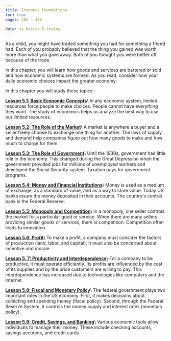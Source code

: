 ```yaml
---
title: Economic Foundations
toc: true
pages: 182 - 241
  
data: ss_basics-5-review
---
```

As a child, you might have traded something you had for something a friend had. Each of you probably believed that the thing you gained was worth more than what you gave away. Both of you thought you were better off because of the trade.

In this chapter, you will learn how goods and services are bartered or sold and how economic systems are formed. As you read, consider how your daily economic choices impact the greater economy.

In this chapter you will study these topics:

**[Lesson 5.1: Basic Economic Concepts](lesson-5.1)**\\
In any economic system, limited resources force people to make choices. People cannot have everything they want. The study of economics helps us analyze the best way to use our limited resources.

**[Lesson 5.2: The Role of the Market](lesson-5.2)**\\
A market is anywhere a buyer and a seller freely choose to exchange one thing for another. The laws of supply and demand help companies figure out how many goods to make and how much to charge for them.

**[Lesson 5.3: The Role of Government](lesson-5.3)**\\
Until the 1930s, government had little role in the economy. This changed during the Great Depression when the government provided jobs for millions of unemployed workers and developed the Social Security system. Taxation pays for government programs.

**[Lesson 5.4: Money and Financial Institutions](lesson-5.4)**\\
Money is used as a medium of exchange, as a standard of value, and as a way to store value. Today US banks insure the money deposited in their accounts. The country's central bank is the Federal Reserve.

**[Lesson 5.5: Monopoly and Competition](lesson-5.5)**\\
In a monopoly, one seller controls the market for a particular good or service. When there are many sellers providing similar goods or services, there is competition. Competition often leads to innovation.

**[Lesson 5.6: Profit](lesson-5.6)**\\
To make a profit, a company must consider the factors of production (land, labor, and capital). It must also be concerned about incentive and morale.

**[Lesson 5. 7: Productivity and Interdependence](lesson-5.7)**\\
For a company to be productive, it must operate efficiently. Its profits are influenced by the cost of its supplies and by the price customers are willing to pay. This interdependence has increased due to technologies like computers and the Internet.

**[Lesson 5.8: Fiscal and Monetary Policy](lesson-5.8)**\\
The federal government plays two important roles in the US economy. First, it makes decisions about collecting and spending money (fiscal policy). Second, through the Federal Reserve System, it controls the money supply and interest rates (monetary policy).

**[Lesson 5.9: Credit, Savings, and Banking](lesson-5.9)**\\
Various economic tools allow individuals to manage their money. These include checking accounts, savings accounts, and credit cards.